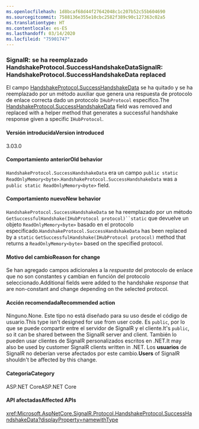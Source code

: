 ```yaml
---
ms.openlocfilehash: 1d8bcaf68d44f27642048c1c207b52c55b604690
ms.sourcegitcommit: 7588136e355e10cbc2582f389c90c127363c02a5
ms.translationtype: HT
ms.contentlocale: es-ES
ms.lasthandoff: 03/14/2020
ms.locfileid: "75901747"
---
```

### <a name="signalr-handshakeprotocolsuccesshandshakedata-replaced"></a><span data-ttu-id="9f75a-101">SignalR: se ha reemplazado HandshakeProtocol.SuccessHandshakeData</span><span class="sxs-lookup"><span data-stu-id="9f75a-101">SignalR: HandshakeProtocol.SuccessHandshakeData replaced</span></span>

<span data-ttu-id="9f75a-102">El campo [HandshakeProtocol.SuccessHandshakeData](https://github.com/dotnet/aspnetcore/blob/c5b2bc0df2a0027832bf7d01dfb19ca39cd08ae6/src/SignalR/common/SignalR.Common/src/Protocol/HandshakeProtocol.cs#L27) se ha quitado y se ha reemplazado por un método auxiliar que genera una respuesta de protocolo de enlace correcta dado un protocolo `IHubProtocol` específico.</span><span class="sxs-lookup"><span data-stu-id="9f75a-102">The [HandshakeProtocol.SuccessHandshakeData](https://github.com/dotnet/aspnetcore/blob/c5b2bc0df2a0027832bf7d01dfb19ca39cd08ae6/src/SignalR/common/SignalR.Common/src/Protocol/HandshakeProtocol.cs#L27) field was removed and replaced with a helper method that generates a successful handshake response given a specific `IHubProtocol`.</span></span>

#### <a name="version-introduced"></a><span data-ttu-id="9f75a-103">Versión introducida</span><span class="sxs-lookup"><span data-stu-id="9f75a-103">Version introduced</span></span>

<span data-ttu-id="9f75a-104">3.0</span><span class="sxs-lookup"><span data-stu-id="9f75a-104">3.0</span></span>

#### <a name="old-behavior"></a><span data-ttu-id="9f75a-105">Comportamiento anterior</span><span class="sxs-lookup"><span data-stu-id="9f75a-105">Old behavior</span></span>

<span data-ttu-id="9f75a-106">`HandshakeProtocol.SuccessHandshakeData` era un campo `public static ReadOnlyMemory<byte>`.</span><span class="sxs-lookup"><span data-stu-id="9f75a-106">`HandshakeProtocol.SuccessHandshakeData` was a `public static ReadOnlyMemory<byte>` field.</span></span>

#### <a name="new-behavior"></a><span data-ttu-id="9f75a-107">Comportamiento nuevo</span><span class="sxs-lookup"><span data-stu-id="9f75a-107">New behavior</span></span>

<span data-ttu-id="9f75a-108">`HandshakeProtocol.SuccessHandshakeData` se ha reemplazado por un método `GetSuccessfulHandshake(IHubProtocol protocol)``static` que devuelve un objeto `ReadOnlyMemory<byte>` basado en el protocolo especificado.</span><span class="sxs-lookup"><span data-stu-id="9f75a-108">`HandshakeProtocol.SuccessHandshakeData` has been replaced by a `static` `GetSuccessfulHandshake(IHubProtocol protocol)` method that returns a `ReadOnlyMemory<byte>` based on the specified protocol.</span></span>

#### <a name="reason-for-change"></a><span data-ttu-id="9f75a-109">Motivo del cambio</span><span class="sxs-lookup"><span data-stu-id="9f75a-109">Reason for change</span></span>

<span data-ttu-id="9f75a-110">Se han agregado campos adicionales a la _respuesta_ del protocolo de enlace que no son constantes y cambian en función del protocolo seleccionado.</span><span class="sxs-lookup"><span data-stu-id="9f75a-110">Additional fields were added to the handshake _response_ that are non-constant and change depending on the selected protocol.</span></span>

#### <a name="recommended-action"></a><span data-ttu-id="9f75a-111">Acción recomendada</span><span class="sxs-lookup"><span data-stu-id="9f75a-111">Recommended action</span></span>

<span data-ttu-id="9f75a-112">Ninguno.</span><span class="sxs-lookup"><span data-stu-id="9f75a-112">None.</span></span> <span data-ttu-id="9f75a-113">Este tipo no está diseñado para su uso desde el código de usuario.</span><span class="sxs-lookup"><span data-stu-id="9f75a-113">This type isn't designed for use from user code.</span></span> <span data-ttu-id="9f75a-114">Es `public`, por lo que se puede compartir entre el servidor de SignalR y el cliente.</span><span class="sxs-lookup"><span data-stu-id="9f75a-114">It's `public`, so it can be shared between the SignalR server and client.</span></span> <span data-ttu-id="9f75a-115">También lo pueden usar clientes de SignalR personalizados escritos en .NET.</span><span class="sxs-lookup"><span data-stu-id="9f75a-115">It may also be used by customer SignalR clients written in .NET.</span></span> <span data-ttu-id="9f75a-116">Los **usuarios** de SignalR no deberían verse afectados por este cambio.</span><span class="sxs-lookup"><span data-stu-id="9f75a-116">**Users** of SignalR shouldn't be affected by this change.</span></span>

#### <a name="category"></a><span data-ttu-id="9f75a-117">Categoría</span><span class="sxs-lookup"><span data-stu-id="9f75a-117">Category</span></span>

<span data-ttu-id="9f75a-118">ASP.NET Core</span><span class="sxs-lookup"><span data-stu-id="9f75a-118">ASP.NET Core</span></span>

#### <a name="affected-apis"></a><span data-ttu-id="9f75a-119">API afectadas</span><span class="sxs-lookup"><span data-stu-id="9f75a-119">Affected APIs</span></span>

<xref:Microsoft.AspNetCore.SignalR.Protocol.HandshakeProtocol.SuccessHandshakeData?displayProperty=namewithType>

<!--

#### Affected APIs

`F:Microsoft.AspNetCore.SignalR.Protocol.HandshakeProtocol.SuccessHandshakeData`

-->
